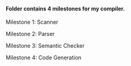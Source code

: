 #### Folder contains 4 milestones for my compiler. 

Milestone 1: Scanner

Milestone 2: Parser

Milestone 3: Semantic Checker

Milestone 4: Code Generation
